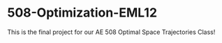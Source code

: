 # 508-Optimization-EML12

This is the final project for our AE 508 Optimal Space Trajectories Class!